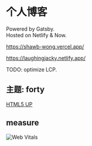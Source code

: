 # 个人博客
Powered by Gatsby.  
Hosted on Netlify & Now.

https://shawb-wong.vercel.app/

https://laughingjacky.netlify.app/

TODO: optimize LCP.

## 主题: forty

[HTML5 UP](https://html5up.net/forty)

## measure


![Web Vitals](https://2img.net/h/i968.photobucket.com/albums/ae170/laughingjacky/Blog%20Assets%202020/measure_zpsob6zbgkq.png)
